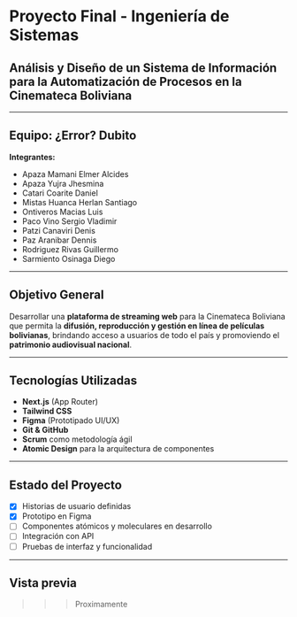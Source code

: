 # Proyecto Final - Ingeniería de Sistemas  
## Análisis y Diseño de un Sistema de Información para la Automatización de Procesos en la Cinemateca Boliviana  

---

## Equipo: ¿Error? Dubito

**Integrantes:**
- Apaza Mamani Elmer Alcides  
- Apaza Yujra Jhesmina  
- Catari Coarite Daniel  
- Mistas Huanca Herlan Santiago  
- Ontiveros Macias Luis  
- Paco Vino Sergio Vladimir  
- Patzi Canaviri Denis  
- Paz Aranibar Dennis  
- Rodriguez Rivas Guillermo  
- Sarmiento Osinaga Diego  

---

## Objetivo General

Desarrollar una **plataforma de streaming web** para la Cinemateca Boliviana que permita la **difusión, reproducción y gestión en línea de películas bolivianas**, brindando acceso a usuarios de todo el país y promoviendo el **patrimonio audiovisual nacional**.

---

## Tecnologías Utilizadas

- **Next.js** (App Router)  
- **Tailwind CSS**  
- **Figma** (Prototipado UI/UX)  
- **Git & GitHub**  
- **Scrum** como metodología ágil  
- **Atomic Design** para la arquitectura de componentes

---

## Estado del Proyecto 

- [x] Historias de usuario definidas  
- [x] Prototipo en Figma  
- [ ] Componentes atómicos y moleculares en desarrollo  
- [ ] Integración con API  
- [ ] Pruebas de interfaz y funcionalidad  

---

## Vista previa 

 >>> Proximamente


